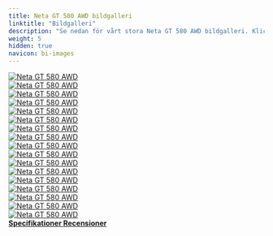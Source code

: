 ```yaml
---
title: Neta GT 580 AWD bildgalleri
linktitle: "Bildgalleri"
description: "Se nedan för vårt stora Neta GT 580 AWD bildgalleri. Klicka på bilderna för högupplösta versioner."
weight: 5
hidden: true
navicon: bi-images
---
```

<!-- markdownlint-disable MD033 -->
<div class="row" id ="my-gallery">
	<div class="pswp-grid-item col-6 col-md-4">
		<a href="https://media.evkx.net/multimedia/models/neta/gt/gt_580_awd/exterior_1.jpg"
data-pswp-src="https://media.evkx.net/multimedia/models/neta/gt/gt_580_awd/exterior_1.jpg"
data-pswp-width="1920"
data-pswp-height="950" 
target="_blank">
			<img src="https://media.evkx.net/multimedia/models/neta/gt/gt_580_awd/exterior_1_xst.jpg" alt="Neta GT 580 AWD" class="img-fluid " />
		</a>
	</div>
	<div class="pswp-grid-item col-6 col-md-4">
		<a href="https://media.evkx.net/multimedia/models/neta/gt/gt_580_awd/exterior_2.jpg"
data-pswp-src="https://media.evkx.net/multimedia/models/neta/gt/gt_580_awd/exterior_2.jpg"
data-pswp-width="1920"
data-pswp-height="1080" 
target="_blank">
			<img src="https://media.evkx.net/multimedia/models/neta/gt/gt_580_awd/exterior_2_xst.jpg" alt="Neta GT 580 AWD" class="img-fluid " />
		</a>
	</div>
	<div class="pswp-grid-item col-6 col-md-4">
		<a href="https://media.evkx.net/multimedia/models/neta/gt/gt_580_awd/exterior_3.jpg"
data-pswp-src="https://media.evkx.net/multimedia/models/neta/gt/gt_580_awd/exterior_3.jpg"
data-pswp-width="1920"
data-pswp-height="950" 
target="_blank">
			<img src="https://media.evkx.net/multimedia/models/neta/gt/gt_580_awd/exterior_3_xst.jpg" alt="Neta GT 580 AWD" class="img-fluid " />
		</a>
	</div>
	<div class="pswp-grid-item col-6 col-md-4">
		<a href="https://media.evkx.net/multimedia/models/neta/gt/gt_580_awd/frontseats_1.jpg"
data-pswp-src="https://media.evkx.net/multimedia/models/neta/gt/gt_580_awd/frontseats_1.jpg"
data-pswp-width="1920"
data-pswp-height="1081" 
target="_blank">
			<img src="https://media.evkx.net/multimedia/models/neta/gt/gt_580_awd/frontseats_1_xst.jpg" alt="Neta GT 580 AWD" class="img-fluid " />
		</a>
	</div>
	<div class="pswp-grid-item col-6 col-md-4">
		<a href="https://media.evkx.net/multimedia/models/neta/gt/gt_580_awd/frontseats_2.jpg"
data-pswp-src="https://media.evkx.net/multimedia/models/neta/gt/gt_580_awd/frontseats_2.jpg"
data-pswp-width="3000"
data-pswp-height="1930" 
target="_blank">
			<img src="https://media.evkx.net/multimedia/models/neta/gt/gt_580_awd/frontseats_2_xst.jpg" alt="Neta GT 580 AWD" class="img-fluid " />
		</a>
	</div>
	<div class="pswp-grid-item col-6 col-md-4">
		<a href="https://media.evkx.net/multimedia/models/neta/gt/gt_580_awd/frontseats_3.jpg"
data-pswp-src="https://media.evkx.net/multimedia/models/neta/gt/gt_580_awd/frontseats_3.jpg"
data-pswp-width="3000"
data-pswp-height="2000" 
target="_blank">
			<img src="https://media.evkx.net/multimedia/models/neta/gt/gt_580_awd/frontseats_3_xst.jpg" alt="Neta GT 580 AWD" class="img-fluid " />
		</a>
	</div>
	<div class="pswp-grid-item col-6 col-md-4">
		<a href="https://media.evkx.net/multimedia/models/neta/gt/gt_580_awd/interior_1.jpg"
data-pswp-src="https://media.evkx.net/multimedia/models/neta/gt/gt_580_awd/interior_1.jpg"
data-pswp-width="1920"
data-pswp-height="950" 
target="_blank">
			<img src="https://media.evkx.net/multimedia/models/neta/gt/gt_580_awd/interior_1_xst.jpg" alt="Neta GT 580 AWD" class="img-fluid " />
		</a>
	</div>
	<div class="pswp-grid-item col-6 col-md-4">
		<a href="https://media.evkx.net/multimedia/models/neta/gt/gt_580_awd/interior_2.jpg"
data-pswp-src="https://media.evkx.net/multimedia/models/neta/gt/gt_580_awd/interior_2.jpg"
data-pswp-width="3000"
data-pswp-height="1881" 
target="_blank">
			<img src="https://media.evkx.net/multimedia/models/neta/gt/gt_580_awd/interior_2_xst.jpg" alt="Neta GT 580 AWD" class="img-fluid " />
		</a>
	</div>
	<div class="pswp-grid-item col-6 col-md-4">
		<a href="https://media.evkx.net/multimedia/models/neta/gt/gt_580_awd/interior_3.jpg"
data-pswp-src="https://media.evkx.net/multimedia/models/neta/gt/gt_580_awd/interior_3.jpg"
data-pswp-width="3000"
data-pswp-height="1965" 
target="_blank">
			<img src="https://media.evkx.net/multimedia/models/neta/gt/gt_580_awd/interior_3_xst.jpg" alt="Neta GT 580 AWD" class="img-fluid " />
		</a>
	</div>
	<div class="pswp-grid-item col-6 col-md-4">
		<a href="https://media.evkx.net/multimedia/models/neta/gt/gt_580_awd/interior_4.jpg"
data-pswp-src="https://media.evkx.net/multimedia/models/neta/gt/gt_580_awd/interior_4.jpg"
data-pswp-width="1920"
data-pswp-height="1081" 
target="_blank">
			<img src="https://media.evkx.net/multimedia/models/neta/gt/gt_580_awd/interior_4_xst.jpg" alt="Neta GT 580 AWD" class="img-fluid " />
		</a>
	</div>
	<div class="pswp-grid-item col-6 col-md-4">
		<a href="https://media.evkx.net/multimedia/models/neta/gt/gt_580_awd/interior_5.jpg"
data-pswp-src="https://media.evkx.net/multimedia/models/neta/gt/gt_580_awd/interior_5.jpg"
data-pswp-width="1920"
data-pswp-height="1081" 
target="_blank">
			<img src="https://media.evkx.net/multimedia/models/neta/gt/gt_580_awd/interior_5_xst.jpg" alt="Neta GT 580 AWD" class="img-fluid " />
		</a>
	</div>
	<div class="pswp-grid-item col-6 col-md-4">
		<a href="https://media.evkx.net/multimedia/models/neta/gt/gt_580_awd/main_1.jpg"
data-pswp-src="https://media.evkx.net/multimedia/models/neta/gt/gt_580_awd/main_1.jpg"
data-pswp-width="3000"
data-pswp-height="1484" 
target="_blank">
			<img src="https://media.evkx.net/multimedia/models/neta/gt/gt_580_awd/main_1_xst.jpg" alt="Neta GT 580 AWD" class="img-fluid " />
		</a>
	</div>
	<div class="pswp-grid-item col-6 col-md-4">
		<a href="https://media.evkx.net/multimedia/models/neta/gt/gt_580_awd/rearlights_1.jpg"
data-pswp-src="https://media.evkx.net/multimedia/models/neta/gt/gt_580_awd/rearlights_1.jpg"
data-pswp-width="3000"
data-pswp-height="1999" 
target="_blank">
			<img src="https://media.evkx.net/multimedia/models/neta/gt/gt_580_awd/rearlights_1_xst.jpg" alt="Neta GT 580 AWD" class="img-fluid " />
		</a>
	</div>
	<div class="pswp-grid-item col-6 col-md-4">
		<a href="https://media.evkx.net/multimedia/models/neta/gt/gt_580_awd/roof_1.jpg"
data-pswp-src="https://media.evkx.net/multimedia/models/neta/gt/gt_580_awd/roof_1.jpg"
data-pswp-width="1920"
data-pswp-height="950" 
target="_blank">
			<img src="https://media.evkx.net/multimedia/models/neta/gt/gt_580_awd/roof_1_xst.jpg" alt="Neta GT 580 AWD" class="img-fluid " />
		</a>
	</div>
	<div class="pswp-grid-item col-6 col-md-4">
		<a href="https://media.evkx.net/multimedia/models/neta/gt/gt_580_awd/screens_1.jpg"
data-pswp-src="https://media.evkx.net/multimedia/models/neta/gt/gt_580_awd/screens_1.jpg"
data-pswp-width="3000"
data-pswp-height="2000" 
target="_blank">
			<img src="https://media.evkx.net/multimedia/models/neta/gt/gt_580_awd/screens_1_xst.jpg" alt="Neta GT 580 AWD" class="img-fluid " />
		</a>
	</div>
	<div class="pswp-grid-item col-6 col-md-4">
		<a href="https://media.evkx.net/multimedia/models/neta/gt/gt_580_awd/soundsystem_1.jpg"
data-pswp-src="https://media.evkx.net/multimedia/models/neta/gt/gt_580_awd/soundsystem_1.jpg"
data-pswp-width="1920"
data-pswp-height="1081" 
target="_blank">
			<img src="https://media.evkx.net/multimedia/models/neta/gt/gt_580_awd/soundsystem_1_xst.jpg" alt="Neta GT 580 AWD" class="img-fluid " />
		</a>
	</div>
	<div class="pswp-grid-item col-6 col-md-4">
		<a href="https://media.evkx.net/multimedia/models/neta/gt/gt_580_awd/wheels_1.jpg"
data-pswp-src="https://media.evkx.net/multimedia/models/neta/gt/gt_580_awd/wheels_1.jpg"
data-pswp-width="2400"
data-pswp-height="1360" 
target="_blank">
			<img src="https://media.evkx.net/multimedia/models/neta/gt/gt_580_awd/wheels_1_xst.jpg" alt="Neta GT 580 AWD" class="img-fluid " />
		</a>
	</div>
</div>
<script type="module">
  import PhotoSwipeLightbox from '/js/photoswipe-lightbox.esm.js';
    const lightbox = new PhotoSwipeLightbox({
       gallery: '#my-gallery',
        children: 'a',
        pswpModule: () => import('/js/photoswipe.esm.js')
    });
lightbox.init();
</script>
<div class="mt-3 mb-3">
<a href="../specifications/" class="text-decoration-none text-black">
<strong><i class="bi-arrow-left"></i> Specifikationer </strong>
</a>
<a href="../reviews/" class="text-decoration-none text-black float-end">
<strong>Recensioner <i class="bi-arrow-right"></i></strong>
</a>
</div>
